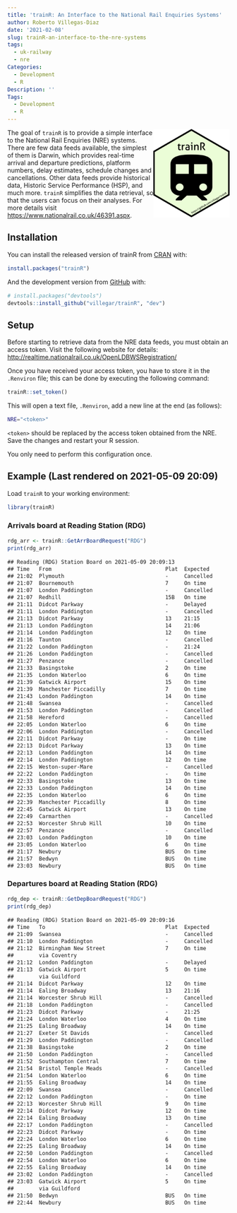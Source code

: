 ```yaml
---
title: 'trainR: An Interface to the National Rail Enquiries Systems'
author: Roberto Villegas-Diaz
date: '2021-02-08'
slug: trainR-an-interface-to-the-nre-systems
tags:
  - uk-railway
  - nre
Categories:
  - Development
  - R
Description: ''
Tags:
  - Development
  - R
---
```


<img src="https://raw.githubusercontent.com/villegar/trainR/main/inst/images/logo.png" alt="logo" align="right" height=200px/>

The goal of `trainR` is to provide a simple interface to the 
National Rail Enquiries (NRE) systems. There are few data feeds 
available, the simplest of them is Darwin, which provides real-time 
arrival and departure predictions, platform numbers, delay estimates, 
schedule changes and cancellations. Other data feeds provide historical 
data, Historic Service Performance (HSP), and much more. `trainR` 
simplifies the data retrieval, so that the users can focus on their 
analyses. For more details visit 
https://www.nationalrail.co.uk/46391.aspx.

## Installation

You can install the released version of trainR from [CRAN](https://CRAN.R-project.org) with:

``` r
install.packages("trainR")
```

And the development version from [GitHub](https://github.com/) with:

``` r
# install.packages("devtools")
devtools::install_github("villegar/trainR", "dev")
```

## Setup
Before starting to retrieve data from the NRE data feeds, you must obtain an access token. 
Visit the following website for details: http://realtime.nationalrail.co.uk/OpenLDBWSRegistration/

Once you have received your access token, you have to store it in the `.Renviron` file; this can be 
done by executing the following command:


```r
trainR::set_token()
```

This will open a text file, `.Renviron`, add a new line at the end (as follows):

```bash
NRE="<token>"
```

`<token>` should be replaced by the access token obtained from the NRE. Save the changes and restart 
your R session.

You only need to perform this configuration once.

## Example (Last rendered on 2021-05-09 20:09)

Load `trainR` to your working environment:

```r
library(trainR)
```

### Arrivals board at Reading Station (RDG)


```r
rdg_arr <- trainR::GetArrBoardRequest("RDG")
print(rdg_arr)
```

```
## Reading (RDG) Station Board on 2021-05-09 20:09:13
## Time   From                                    Plat  Expected
## 21:02  Plymouth                                -     Cancelled
## 21:07  Bournemouth                             7     On time
## 21:07  London Paddington                       -     Cancelled
## 21:07  Redhill                                 15B   On time
## 21:11  Didcot Parkway                          -     Delayed
## 21:11  London Paddington                       -     Cancelled
## 21:13  Didcot Parkway                          13    21:15
## 21:13  London Paddington                       14    21:06
## 21:14  London Paddington                       12    On time
## 21:16  Taunton                                 -     Cancelled
## 21:22  London Paddington                       -     21:24
## 21:26  London Paddington                       -     Cancelled
## 21:27  Penzance                                -     Cancelled
## 21:33  Basingstoke                             2     On time
## 21:35  London Waterloo                         6     On time
## 21:39  Gatwick Airport                         15    On time
## 21:39  Manchester Piccadilly                   7     On time
## 21:43  London Paddington                       14    On time
## 21:48  Swansea                                 -     Cancelled
## 21:53  London Paddington                       -     Cancelled
## 21:58  Hereford                                -     Cancelled
## 22:05  London Waterloo                         6     On time
## 22:06  London Paddington                       -     Cancelled
## 22:11  Didcot Parkway                          -     On time
## 22:13  Didcot Parkway                          13    On time
## 22:13  London Paddington                       14    On time
## 22:14  London Paddington                       12    On time
## 22:15  Weston-super-Mare                       -     Cancelled
## 22:22  London Paddington                       -     On time
## 22:33  Basingstoke                             13    On time
## 22:33  London Paddington                       14    On time
## 22:35  London Waterloo                         6     On time
## 22:39  Manchester Piccadilly                   8     On time
## 22:45  Gatwick Airport                         13    On time
## 22:49  Carmarthen                              -     Cancelled
## 22:53  Worcester Shrub Hill                    10    On time
## 22:57  Penzance                                -     Cancelled
## 23:03  London Paddington                       10    On time
## 23:05  London Waterloo                         6     On time
## 21:17  Newbury                                 BUS   On time
## 21:57  Bedwyn                                  BUS   On time
## 23:03  Newbury                                 BUS   On time
```

### Departures board at Reading Station (RDG)


```r
rdg_dep <- trainR::GetDepBoardRequest("RDG")
print(rdg_dep)
```

```
## Reading (RDG) Station Board on 2021-05-09 20:09:16
## Time   To                                      Plat  Expected
## 21:09  Swansea                                 -     Cancelled
## 21:10  London Paddington                       -     Cancelled
## 21:12  Birmingham New Street                   7     On time
##        via Coventry                            
## 21:12  London Paddington                       -     Delayed
## 21:13  Gatwick Airport                         5     On time
##        via Guildford                           
## 21:14  Didcot Parkway                          12    On time
## 21:14  Ealing Broadway                         13    21:16
## 21:14  Worcester Shrub Hill                    -     Cancelled
## 21:18  London Paddington                       -     Cancelled
## 21:23  Didcot Parkway                          -     21:25
## 21:24  London Waterloo                         4     On time
## 21:25  Ealing Broadway                         14    On time
## 21:27  Exeter St Davids                        -     Cancelled
## 21:29  London Paddington                       -     Cancelled
## 21:38  Basingstoke                             2     On time
## 21:50  London Paddington                       -     Cancelled
## 21:52  Southampton Central                     7     On time
## 21:54  Bristol Temple Meads                    -     Cancelled
## 21:54  London Waterloo                         6     On time
## 21:55  Ealing Broadway                         14    On time
## 22:09  Swansea                                 -     Cancelled
## 22:12  London Paddington                       -     On time
## 22:13  Worcester Shrub Hill                    9     On time
## 22:14  Didcot Parkway                          12    On time
## 22:14  Ealing Broadway                         13    On time
## 22:17  London Paddington                       -     Cancelled
## 22:23  Didcot Parkway                          -     On time
## 22:24  London Waterloo                         6     On time
## 22:25  Ealing Broadway                         14    On time
## 22:50  London Paddington                       -     Cancelled
## 22:54  London Waterloo                         6     On time
## 22:55  Ealing Broadway                         14    On time
## 23:02  London Paddington                       -     Cancelled
## 23:03  Gatwick Airport                         5     On time
##        via Guildford                           
## 21:50  Bedwyn                                  BUS   On time
## 22:44  Newbury                                 BUS   On time
```
